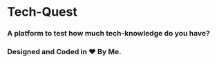 # Tech-Quest 
### A platform to test how much tech-knowledge do you have?
### Designed and Coded in ❤ By Me.

